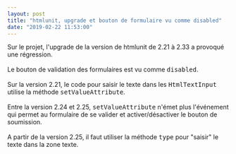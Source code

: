 ```yaml
---
layout: post
title: "htmlunit, upgrade et bouton de formulaire vu comme disabled"
date: "2019-02-22 11:53:00"
---
```

Sur le projet, l'upgrade de la version de htmlunit de 2.21 à 2.33 a provoqué une régression.<br /><br />Le bouton de validation des formulaires est vu comme <tt>disabled</tt>.<br /><br />Sur la version 2.21, le code pour saisir le texte dans les <tt>HtmlTextInput</tt> utilise la méthode <tt>setValueAttribute</tt>.<br /><br />Entre la version 2.24 et 2.25, <tt>setValueAttribute</tt> n'émet plus l'événement qui permet au formulaire de se valider et activer/désactiver le bouton de soumission.<br /><br />A partir de la version 2.25, il faut utiliser la méthode <tt>type</tt> pour "saisir" le texte dans la zone texte.<br /><br />
